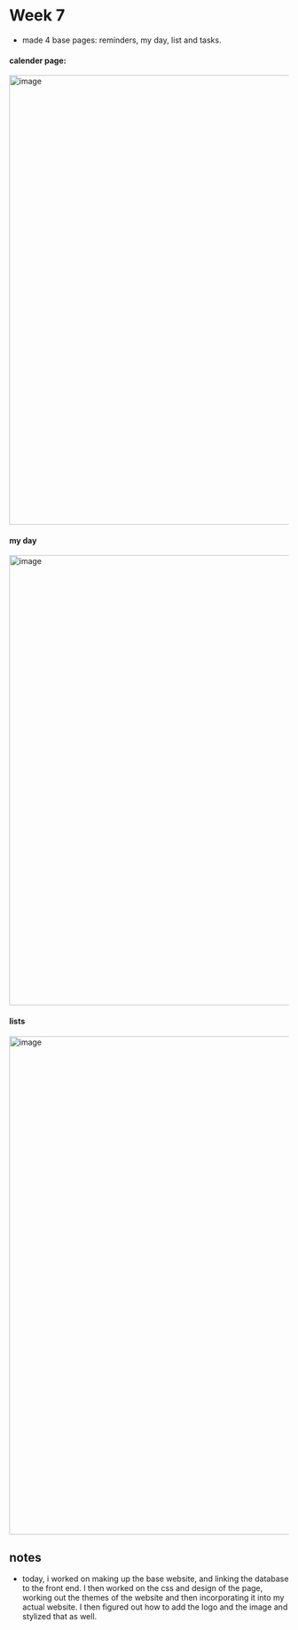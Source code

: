# Week 7
- made 4 base pages: reminders, my day, list and tasks. <br>

#### calender page:
<img width="969" height="811" alt="image" src="https://github.com/user-attachments/assets/e342581c-ab7e-4942-8868-5e43731bbd10" /> <br>

#### my day
<img width="1558" height="812" alt="image" src="https://github.com/user-attachments/assets/3c1255b0-b5c3-4d12-9dc7-4edca9b8c3a9" /> <br>

#### lists
<img width="1905" height="899" alt="image" src="https://github.com/user-attachments/assets/978de78e-f23a-4f64-be06-9b187e6d4fce" /> <br>

## notes
- today, i worked on making up the base website, and linking the database to the front end. I then worked on the css and design of the page, working out the themes of the website and then incorporating it into my actual website. I then figured out how to add the logo and the image and stylized that as well.
